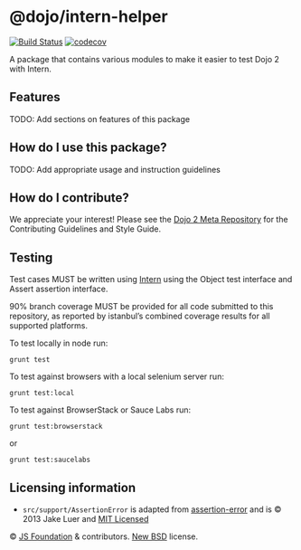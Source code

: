 # @dojo/intern-helper

[![Build Status](https://travis-ci.org/dojo/intern-helper.svg?branch=master)](https://travis-ci.org/dojo/intern-helper)
[![codecov](https://codecov.io/gh/dojo/intern-helper/branch/master/graph/badge.svg)](https://codecov.io/gh/dojo/intern-helper)
<!-- [![npm version](https://badge.fury.io/js/@dojo/intern-helper.svg)](http://badge.fury.io/js/@dojo/intern-helper) -->

A package that contains various modules to make it easier to test Dojo 2 with Intern.

## Features

TODO: Add sections on features of this package

## How do I use this package?

TODO: Add appropriate usage and instruction guidelines

## How do I contribute?

We appreciate your interest!  Please see the [Dojo 2 Meta Repository](https://github.com/dojo/meta#readme) for the
Contributing Guidelines and Style Guide.

## Testing

Test cases MUST be written using [Intern](https://theintern.github.io) using the Object test interface and Assert assertion interface.

90% branch coverage MUST be provided for all code submitted to this repository, as reported by istanbul’s combined coverage results for all supported platforms.

To test locally in node run:

`grunt test`

To test against browsers with a local selenium server run:

`grunt test:local`

To test against BrowserStack or Sauce Labs run:

`grunt test:browserstack`

or

`grunt test:saucelabs`

## Licensing information

- `src/support/AssertionError` is adapted from [assertion-error](https://github.com/chaijs/assertion-error)
  and is © 2013 Jake Luer and [MIT Licensed](http://opensource.org/licenses/MIT)

© [JS Foundation](https://js.foundation/) & contributors. [New BSD](http://opensource.org/licenses/BSD-3-Clause) license.
